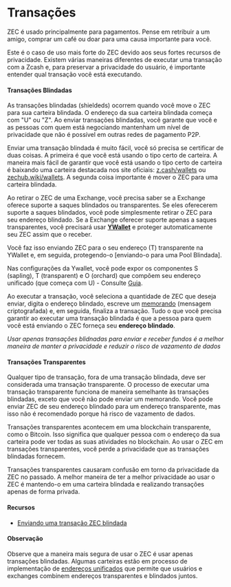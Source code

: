 # Transações

ZEC é usado principalmente para pagamentos. Pense em retribuir a um amigo, comprar um café ou doar para uma causa importante para você. 

Este é o caso de uso mais forte do ZEC devido aos seus fortes recursos de privacidade. Existem várias maneiras diferentes de executar uma transação com a Zcash e, para preservar a privacidade do usuário, é importante entender qual transação você está executando.

#### Transações Blindadas

As transações blindadas (shieldeds) ocorrem quando você move o ZEC para sua carteira blindada. O endereço da sua carteira blindada começa com "U" ou "Z". Ao enviar transações blindadas, você garante que você e as pessoas com quem está negociando mantenham um nível de privacidade que não é possível em outras redes de pagamento P2P.

Enviar uma transação blindada é muito fácil, você só precisa se certificar de duas coisas. A primeira é que você está usando o tipo certo de carteira. A maneira mais fácil de garantir que você está usando o tipo certo de carteira é baixando uma carteira destacada nos site oficiais: [z.cash/wallets](https://z.cash/wallets) ou [zechub.wiki/wallets](https://zechub.wiki/wallets). A segunda coisa importante é mover o ZEC para uma carteira blindada.

Ao retirar o ZEC de uma Exchange, você precisa saber se a Exchange oferece suporte a saques blindados ou transparentes. Se eles oferecerem suporte a saques blindados, você pode simplesmente retirar o ZEC para seu endereço blindado. Se a Exchange oferecer suporte apenas a saques transparentes, você precisará usar **[YWallet](https://ywallet.app)** e proteger automaticamente seu ZEC assim que o receber.

Você faz isso enviando ZEC para o seu endereço (T) transparente na YWallet e, em seguida, protegendo-o [enviando-o para uma Pool Blindada].

Nas configurações da Ywallet, você pode expor os componentes S (sapling), T (transparent) e O (orchard) que compõem seu endereço unificado (que começa com U) - Consulte [Guia](https://zechub.notion.site/Visualizando-Zcash-Addresses-27c0bcc423fa48f68374a0d6c317213b).

Ao executar a transação, você seleciona a quantidade de ZEC que deseja enviar, digita o endereço blindado, escreve um [memorando](https://zechub.wiki/using-zcash/memos#content) (mensagem criptografada) e, em seguida, finaliza a transação. Tudo o que você precisa garantir ao executar uma transação blindada é que a pessoa para quem você está enviando o ZEC forneça seu **endereço blindado**.

*Usar apenas transações blidnadas para enviar e receber fundos é a melhor maneira de manter a privacidade e reduzir o risco de vazamento de dados*

#### Transações Transparentes

Qualquer tipo de transação, fora de uma transação blindada, deve ser considerada uma transação transparente. O processo de executar uma transação transparente funciona de maneira semelhante às transações blindadas, exceto que você não pode enviar um memorando. Você pode enviar ZEC de seu endereço blindado para um endereço transparente, mas isso não é recomendado porque há risco de vazamento de dados.

Transações transparentes acontecem em uma blockchain transparente, como o Bitcoin. Isso significa que qualquer pessoa com o endereço da sua carteira pode ver todas as suas atividades no blockchain. Ao usar o ZEC em transações transparentes, você perde a privacidade que as transações blindadas fornecem.

Transações transparentes causaram confusão em torno da privacidade da ZEC no passado. A melhor maneira de ter a melhor privacidade ao usar o ZEC é mantendo-o em uma carteira blindada e realizando transações apenas de forma privada. 

#### Recursos

- [Enviando uma transação ZEC blindada](https://www.youtube.com/watch?v=9WJSMxag2IQ)

#### Observação

Observe que a maneira mais segura de usar o ZEC é usar apenas transações blindadas. Algumas carteiras estão em processo de implementação de [endereços unificados](https://electriccoin.co/blog/unified-addresses-in-zcash-explained/#:~:text=The%20unified%20address%20(UA)%20é,dentrode%20o%20maisamplo%20Zcash%20ecossistema.) que permite que usuários e exchanges combinem endereços transparentes e blindados juntos.


